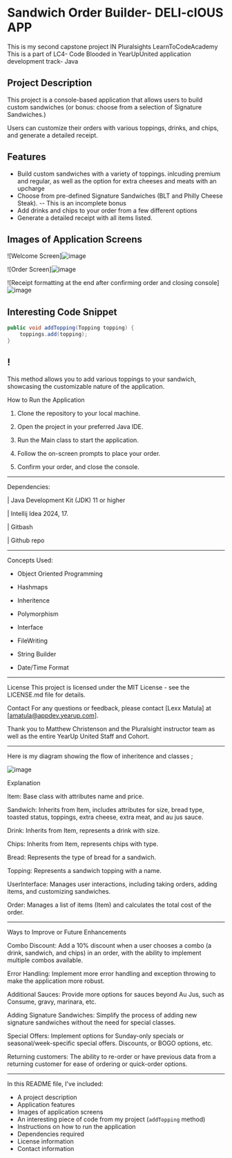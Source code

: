 # Sandwich Order Builder- DELI-cIOUS APP

This is my second capstone project IN Pluralsights LearnToCodeAcademy 
This is a part of LC4- Code Blooded in YearUpUnited application development track- Java

## Project Description
This project is a console-based application that allows users to build custom sandwiches (or bonus: choose from a selection of Signature Sandwiches.)

Users can customize their orders with various toppings, drinks, and chips, and generate a detailed receipt.

## Features
- Build custom sandwiches with a variety of toppings. inlcuding premium and regular, as well as the option for extra cheeses and meats with an upcharge 
- Choose from pre-defined Signature Sandwiches (BLT and Philly Cheese Steak). -- This is an incomplete bonus
- Add drinks and chips to your order from a few different options
- Generate a detailed receipt with all items listed.

## Images of Application Screens
![Welcome Screen]![image](https://github.com/user-attachments/assets/c56f05f9-5b08-41c2-bff6-af59e84b532d)



![Order Screen]![image](https://github.com/user-attachments/assets/2af01713-0052-470b-9205-45b4ab7845ff)


![Receipt formatting at the end after confirming order and closing console]![image](https://github.com/user-attachments/assets/7f640793-7c1d-48e2-9826-f22093b45038)


## Interesting Code Snippet
```java
public void addTopping(Topping topping) {
    toppings.add(topping);
}
```
## !
This method allows you to add various toppings to your sandwich, showcasing the customizable nature of the application.

How to Run the Application

1. Clone the repository to your local machine.

2. Open the project in your preferred Java IDE.

3. Run the Main class to start the application.

4. Follow the on-screen prompts to place your order.

5. Confirm your order, and close the console.

----------------------------------------------------------------------------------------------------------

Dependencies:

| Java Development Kit (JDK) 11 or higher

| Intellij Idea 2024, 17.

| Gitbash

| Github repo

-----------------------------------------------------------------------------------------------------------


Concepts Used:
- Object Oriented Programming

- Hashmaps

- Inheritence

- Polymorphism
  
- Interface

- FileWriting 

- String Builder

- Date/Time Format

----------------------------------------------------------------------------------------------------------

License
This project is licensed under the MIT License - see the LICENSE.md file for details.

Contact
For any questions or feedback, please contact [Lexx Matula] at [amatula@appdev.yearup.com].

Thank you to Matthew Christenson and the Pluralsight instructor team as well as the entire YearUp United Staff and Cohort.

--------------------------------------------------------------------------------------------------------------

Here is my diagram showing the flow of inheritence and classes ;

![image](https://github.com/user-attachments/assets/a75d454b-2a9e-4287-91a9-b257806c30a4)


Explanation

Item: Base class with attributes name and price.

Sandwich: Inherits from Item, includes attributes for size, bread type, toasted status, toppings, extra cheese, extra meat, and au jus sauce.

Drink: Inherits from Item, represents a drink with size.

Chips: Inherits from Item, represents chips with type.

Bread: Represents the type of bread for a sandwich.

Topping: Represents a sandwich topping with a name.

UserInterface: Manages user interactions, including taking orders, adding items, and customizing sandwiches.

Order: Manages a list of items (Item) and calculates the total cost of the order.


---------------------------------------------------------------------------------------------------------------------------

Ways to Improve or Future Enhancements

Combo Discount:
Add a 10% discount when a user chooses a combo (a drink, sandwich, and chips) in an order, with the ability to implement multiple combos available.

Error Handling:
Implement more error handling and exception throwing to make the application more robust.

Additional Sauces:
Provide more options for sauces beyond Au Jus, such as Consume, gravy, marinara, etc.

Adding Signature Sandwiches:
Simplify the process of adding new signature sandwiches without the need for special classes.

Special Offers:
Implement options for Sunday-only specials or seasonal/week-specific special offers. Discounts, or BOGO options, etc.

Returning customers:
The ability to re-order or have previous data from a returning customer for ease of ordering or quick-order options.

----------------------------------------------------------------------------------------------------

In this README file, I've included:
- A project description
- Application features
- Images of application screens
- An interesting piece of code from my project (`addTopping` method)
- Instructions on how to run the application
- Dependencies required
- License information
- Contact information
